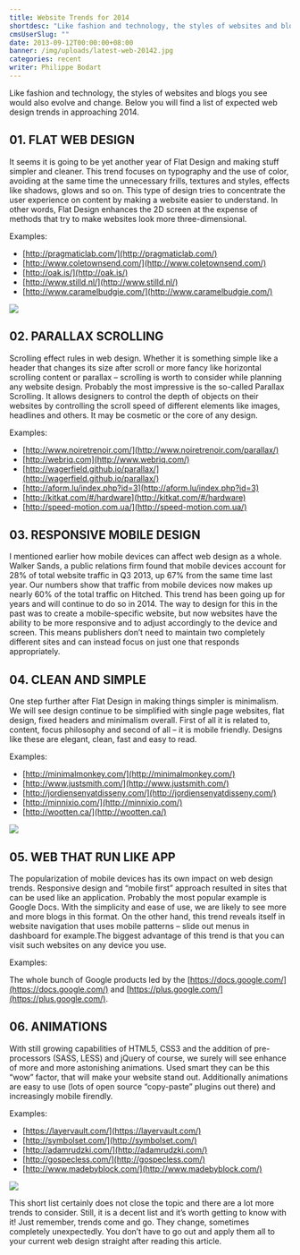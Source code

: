 ```yaml
---
title: Website Trends for 2014
shortdesc: "Like fashion and technology, the styles of websites and blogs you see would also evolve and change. Below you will find a list of expected web design trends in approaching 2014."
cmsUserSlug: ""
date: 2013-09-12T00:00:00+08:00
banner: /img/uploads/latest-web-20142.jpg
categories: recent
writer: Philippe Bodart
---
```


<style>
img {max-width:100%;}
</style>

Like fashion and technology, the styles of websites and blogs you see would also evolve and change. Below you will find a list of expected web design trends in approaching 2014.

## 01. FLAT WEB DESIGN

It seems it is going to be yet another year of Flat Design and making stuff simpler and cleaner. This trend focuses on typography and the use of color, avoiding at the same time the unnecessary frills, textures and styles, effects like shadows, glows and so on. This type of design tries to concentrate the user experience on content by making a website easier to understand. In other words, Flat Design enhances the 2D screen at the expense of methods that try to make websites look more three-dimensional.

Examples:

* [http://pragmaticlab.com/](http://pragmaticlab.com/)
* [http://www.coletownsend.com/](http://www.coletownsend.com/)
* [http://oak.is/](http://oak.is/)
* [http://www.stilld.nl/](http://www.stilld.nl/)
* [http://www.caramelbudgie.com/](http://www.caramelbudgie.com/)

<img src="/img/uploads/flat-1-custom.jpg"/>

## 02. PARALLAX SCROLLING

Scrolling effect rules in web design. Whether it is something simple like a header that changes its size after scroll or more fancy like horizontal scrolling content or parallax – scrolling is worth to consider while planning any website design. Probably the most impressive is the so-called Parallax Scrolling. It allows designers to control the depth of objects on their websites by controlling the scroll speed of different elements like images, headlines and others. It may be cosmetic or the core of any design.

Examples:

* [http://www.noiretrenoir.com/](http://www.noiretrenoir.com/parallax/)
* [http://webriq.com](http://www.webriq.com/)
* [http://wagerfield.github.io/parallax/](http://wagerfield.github.io/parallax/)
* [http://aform.lu/index.php?id=3](http://aform.lu/index.php?id=3)
* [http://kitkat.com/#/hardware](http://kitkat.com/#/hardware)
* [http://speed-motion.com.ua/](http://speed-motion.com.ua/)

## 03. RESPONSIVE MOBILE DESIGN

I mentioned earlier how mobile devices can affect web design as a whole. Walker Sands, a public relations firm found that mobile devices account for 28% of total website traffic in Q3 2013, up 67% from the same time last year. Our numbers show that traffic from mobile devices now makes up nearly 60% of the total traffic on Hitched. This trend has been going up for years and will continue to do so in 2014. The way to design for this in the past was to create a mobile-specific website, but now websites have the ability to be more responsive and to adjust accordingly to the device and screen. This means publishers don’t need to maintain two completely different sites and can instead focus on just one that responds appropriately.

## 04. CLEAN AND SIMPLE

One step further after Flat Design in making things simpler is minimalism. We will see design continue to be simplified with single page websites, flat design, fixed headers and minimalism overall. First of all it is related to, content, focus philosophy and second of all – it is mobile friendly. Designs like these are elegant, clean, fast and easy to read.

Examples:

* [http://minimalmonkey.com/](http://minimalmonkey.com/)
* [http://www.justsmith.com/](http://www.justsmith.com/)
* [http://jordiensenyatdisseny.com/](http://jordiensenyatdisseny.com/)
* [http://minnixio.com/](http://minnixio.com/)
* [http://wootten.ca/](http://wootten.ca/)

<img src="/img/uploads/clean-1-custom.jpg"/>

## 05. WEB THAT RUN LIKE APP

The popularization of mobile devices has its own impact on web design trends. Responsive design and “mobile first” approach resulted in sites that can be used like an application. Probably the most popular example is Google Docs. With the simplicity and ease of use, we are likely to see more and more blogs in this format. On the other hand, this trend reveals itself in website navigation that uses mobile patterns – slide out menus in dashboard for example.The biggest advantage of this trend is that you can visit such websites on any device you use.

Examples:

The whole bunch of Google products led by the [https://docs.google.com/](https://docs.google.com/) and [https://plus.google.com/](https://plus.google.com/).

## 06. ANIMATIONS

With still growing capabilities of HTML5, CSS3 and the addition of pre-processors (SASS, LESS) and jQuery of course, we surely will see enhance of more and more astonishing animations. Used smart they can be this “wow” factor, that will make your website stand out. Additionally animations are easy to use (lots of open source “copy-paste” plugins out there) and increasingly mobile firendly.

Examples:

* [https://layervault.com/](https://layervault.com/)
* [http://symbolset.com/](http://symbolset.com/)
* [http://adamrudzki.com/](http://adamrudzki.com/)
* [http://gospecless.com/](http://gospecless.com/)
* [http://www.madebyblock.com/](http://www.madebyblock.com/)

<img src="/img/uploads/animacje-2-custom.jpg"/>

This short list certainly does not close the topic and there are a lot more trends to consider. Still, it is a decent list and it’s worth getting to know with it! Just remember, trends come and go. They change, sometimes completely unexpectedly. You don’t have to go out and apply them all to your current web design straight after reading this article.